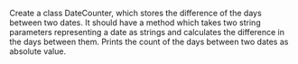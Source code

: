Create a class DateCounter, which stores the difference of the days between two dates. It should have a method
which takes two string parameters representing a date as strings and calculates the difference in the days between
them. Prints the count of the days between two dates as absolute value.
